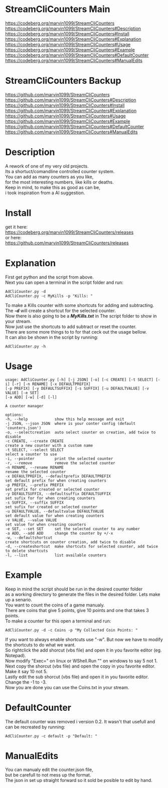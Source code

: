 # StreamCliCounters Main
https://codeberg.org/marvin1099/StreamCliCounters  
https://codeberg.org/marvin1099/StreamCliCounters#Description  
https://codeberg.org/marvin1099/StreamCliCounters#Install  
https://codeberg.org/marvin1099/StreamCliCounters#Explanation  
https://codeberg.org/marvin1099/StreamCliCounters#Usage  
https://codeberg.org/marvin1099/StreamCliCounters#Example  
https://codeberg.org/marvin1099/StreamCliCounters#DefaultCounter  
https://codeberg.org/marvin1099/StreamCliCounters#ManualEdits  

# StreamCliCounters Backup
https://github.com/marvin1099/StreamCliCounters  
https://github.com/marvin1099/StreamCliCounters#Description  
https://github.com/marvin1099/StreamCliCounters#Install  
https://github.com/marvin1099/StreamCliCounters#Explanation  
https://github.com/marvin1099/StreamCliCounters#Usage  
https://github.com/marvin1099/StreamCliCounters#Example  
https://github.com/marvin1099/StreamCliCounters#DefaultCounter  
https://github.com/marvin1099/StreamCliCounters#ManualEdits 

# Description
A rework of one of my very old projects.  
Its a shortuct/comandline controlled counter system.  
You can add as many counters as you like,  
for the most interesting numbers, like kills or deaths.  
Keep in mind, to make this as good as can be,  
i took inspiration from a AI suggestion.  

# Install
get it here:  
https://codeberg.org/marvin1099/StreamCliCounters/releases  
or here:  
https://github.com/marvin1099/StreamCliCounters/releases  

# Explanation
First get python and the script from above.  
Next you can open a terminal in the script folder and run: 

    AdCliCounter.py -d
    AdCliCounter.py -c MyKills -p "Kills: "  
To make a Kills counter with some shortcuts for adding and subtracting.  
The ***-d*** will create a shortcut for the selected counter.  
Now there is also going to be a ***MyKills.txt*** in The script folder to show in your stream.  
Now just use the shortcuts to add subtract or reset the counter.  
There are some more things to to for that ceck out the usage bellow.  
It can also be shown in the script by running:

    AdCliCounter.py -h

# Usage
    usage: AdCliCounter.py [-h] [-j JSON] [-o] [-c CREATE] [-t SELECT] [-i] [-r] [-n RENAME] [-x DEFAULTPREFIX]
    [-p PREFIX] [-y DEFAULTSUFFIX] [-s SUFFIX] [-u DEFAULTVALUE] [-v VALUE] [-e SET]
    [-a ADD] [-w] [-d] [-l]

    A counter manager

    options:
    -h, --help            show this help message and exit
    -j JSON, --json JSON  where is your conter config (default 'counters.json')
    -o, --selectcreation  auto select counter on creation, add twice to disable
    -c CREATE, --create CREATE
    create a new counter with a custom name
    -t SELECT, --select SELECT
    select a counter to use
    -i, --pointer         print the selected counter
    -r, --remove          remove the selected counter
    -n RENAME, --rename RENAME
    rename the selected counter
    -x DEFAULTPREFIX, --defaultprefix DEFAULTPREFIX
    set default prefix for when creating counters
    -p PREFIX, --prefix PREFIX
    set prefix for created or selected counter
    -y DEFAULTSUFFIX, --defaultsuffix DEFAULTSUFFIX
    set sufix for for when creating counters
    -s SUFFIX, --suffix SUFFIX
    set sufix for created or selected counter
    -u DEFAULTVALUE, --defaultvalue DEFAULTVALUE
    set default value for when creating counters
    -v VALUE, --value VALUE
    set value for when creating counters
    -e SET, --set SET     set the selected counter to any number
    -a ADD, --add ADD     change the counter by +/-x
    -w, --defaultshortcut
    create shortcuts on counter creation, add twice to disable
    -d, --createshortcut  make shortcuts for selected counter, add twice to delete shortcuts
    -l, --list            list available counters

# Example
Keep in mind the script should be run in the desired counter folder  
as a working directory to generate the files in the desired folder. 
Lets make up a senario.  
You want to count the coins of a game manualy.    
There are coins that give 5 points, give 10 points and one that takes 3 points.  
To make a counter for this open a terminal and run:  

    AdCliCounter.py -d -c Coins -p "My Collected Coin Points: "
If you want to always enable shortcuts use "-w".
But now we have to modify the shortcuts to do what we want.  
So rightclick the add shorcut (vbs file) and open it in you favorite editor (eg. Notepad).  
Now modify "Exec=" on linux or WShell.Run "" on windows to say 5 not 1.  
Next copy the shorcut (vbs file) and open the copy in you favorite editor.  
Make it say 10 not 5.  
Lastly edit the sub shorcut (vbs file) and open it in you favorite editor.  
Change the -1 to -3.  
Now you are done you can use the Coins.txt in your stream.

# DefaultCounter
The default counter was removed i version 0.2.
It wasn't that usefull and can be recreated by running:

    AdCliCounter.py -c default -p "Default: "

# ManualEdits
You can manualy edit the counter.json file,  
but be carefull to not mess up the format.  
The json in set up straight forward so it sold be posible to edit by hand.